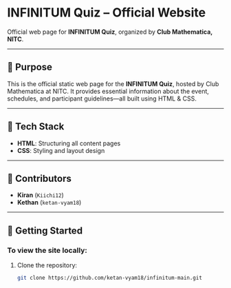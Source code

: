 # INFINITUM Quiz – Official Website

Official web page for **INFINITUM Quiz**, organized by **Club Mathematica, NITC**.

---

## 🎯 Purpose
This is the official static web page for the **INFINITUM Quiz**, hosted by Club Mathematica at NITC. It provides essential information about the event, schedules, and participant guidelines—all built using HTML & CSS.

---

## 🔧 Tech Stack
- **HTML**: Structuring all content pages  
- **CSS**: Styling and layout design  

---

## 👥 Contributors
- **Kiran** (`Kiichi12`)  
- **Kethan** (`ketan-vyam18`)  

---

## 🚀 Getting Started

### To view the site locally:
1. Clone the repository:  
   ```bash
   git clone https://github.com/ketan-vyam18/infinitum-main.git
